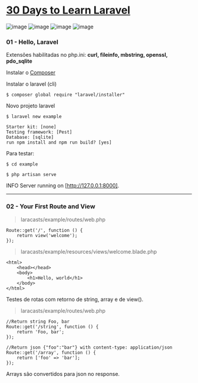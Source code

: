 # [30 Days to Learn Laravel](https://laracasts.com/series/30-days-to-learn-laravel-11)

![image](https://img.shields.io/badge/PHP-777BB4?style=for-the-badge&logo=php&logoColor=white)
![image](https://img.shields.io/badge/Laravel-FF2D20?style=for-the-badge&logo=laravel&logoColor=white)
![image](https://img.shields.io/badge/Sqlite-003B57?style=for-the-badge&logo=sqlite&logoColor=white)
![image](https://img.shields.io/badge/Composer-885630?style=for-the-badge&logo=Composer&logoColor=white)

### 01 - Hello, Laravel

Extensões habilitadas no php.ini: **curl, fileinfo, mbstring, openssl, pdo_sqlite**

Instalar o [Composer](https://getcomposer.org/)

Instalar o laravel (cli)

`$ composer global require "laravel/installer"`

Novo projeto laravel

`$ laravel new example`

    Starter kit: [none]
    Testing framework: [Pest]
    Database: [sqlite]
    run npm install and npm run build? [yes]

Para testar:

`$ cd example`

`$ php artisan serve`

INFO  Server running on [http://127.0.0.1:8000].
___

### 02 - Your First Route and View

>laracasts/example/routes/web.php
````
Route::get('/', function () {
    return view('welcome');
});

````


>laracasts/example/resources/views/welcome.blade.php
````
<html>
    <head></head>
    <body>
        <h1>Hello, world</h1>
    </body>
</html>

````

Testes de rotas com retorno de string, array e de view().
>laracasts/example/routes/web.php
````
//Return string Foo, bar
Route::get('/string', function () {
    return 'Foo, bar';
});

//Return json {"foo":"bar"} with content-type: application/json
Route::get('/array', function () {
    return ['foo' => 'bar'];
});

````

Arrays são convertidos para json no response.
